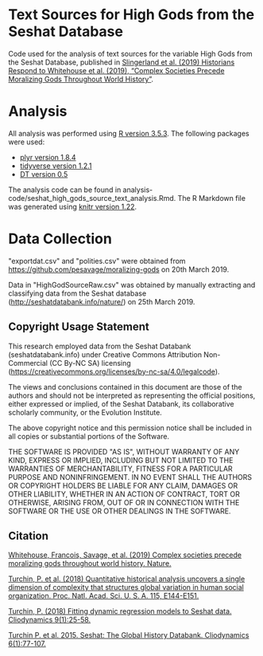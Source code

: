# Text Sources for High Gods from the Seshat Database

Code used for the analysis of text sources for the variable High Gods from the Seshat Database, published in [Slingerland et al. (2019) Historians Respond to Whitehouse et al. (2019), “Complex Societies Precede Moralizing Gods Throughout World History”](https://psyarxiv.com/2amjz).

# Analysis

All analysis was performed using [R version 3.5.3](https://cran.r-project.org/index.html). The following packages were used:
 - [plyr version 1.8.4](https://cran.r-project.org/web/packages/plyr/index.html)
 - [tidyverse version 1.2.1](https://cran.r-project.org/web/packages/tidyverse/index.html)
 - [DT version 0.5](https://cran.r-project.org/web/packages/DT/index.html)

The analysis code can be found in analysis-code/seshat_high_gods_source_text_analysis.Rmd. The R Markdown file was generated using [knitr version 1.22](https://cran.r-project.org/web/packages/knitr/index.html).

# Data Collection

"exportdat.csv" and "polities.csv" were obtained from https://github.com/pesavage/moralizing-gods on 20th March 2019. 

Data in "HighGodSourceRaw.csv" was obtained by manually extracting and classifying data from the Seshat database (http://seshatdatabank.info/nature/) on 25th March 2019. 

## Copyright Usage Statement
This research employed data from the Seshat Databank (seshatdatabank.info) under Creative Commons Attribution Non-Commercial (CC By-NC SA) licensing (https://creativecommons.org/licenses/by-nc-sa/4.0/legalcode).

The views and conclusions contained in this document are those of the authors and should not be interpreted as representing the official positions, either expressed or implied, of the Seshat Databank, its collaborative scholarly community, or the Evolution Institute.

The above copyright notice and this permission notice shall be included in all copies or substantial portions of the Software.

THE SOFTWARE IS PROVIDED "AS IS", WITHOUT WARRANTY OF ANY KIND, EXPRESS OR IMPLIED, INCLUDING BUT NOT LIMITED TO THE WARRANTIES OF MERCHANTABILITY, FITNESS FOR A PARTICULAR PURPOSE AND NONINFRINGEMENT. IN NO EVENT SHALL THE AUTHORS OR COPYRIGHT HOLDERS BE LIABLE FOR ANY CLAIM, DAMAGES OR OTHER LIABILITY, WHETHER IN AN ACTION OF CONTRACT, TORT OR OTHERWISE, ARISING FROM, OUT OF OR IN CONNECTION WITH THE SOFTWARE OR THE USE OR OTHER DEALINGS IN THE SOFTWARE.

## Citation

[Whitehouse, Francois, Savage, et al. (2019) Complex societies precede moralizing gods throughout world history. Nature.](https://www.nature.com/articles/s41586-019-1043-4)

[Turchin, P. et al. (2018) Quantitative historical analysis uncovers a single dimension of complexity that structures global variation in human social organization. Proc. Natl. Acad. Sci. U. S. A. 115, E144-E151.](https://www.pnas.org/content/115/2/E144)

[Turchin, P. (2018) Fitting dynamic regression models to Seshat data. Cliodynamics 9(1):25-58.](https://escholarship.org/uc/item/99x6r11m)

[Turchin P. et al. 2015. Seshat: The Global History Databank. Cliodynamics 6(1):77-107.](https://escholarship.org/uc/item/9qx38718)
